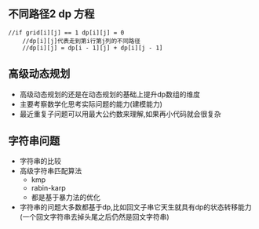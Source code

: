 ## 不同路径2 dp 方程

```
//if grid[i][j] == 1 dp[i][j] = 0
	//dp[i][j]代表走到第i行第j列的不同路径
	//dp[i][j] = dp[i - 1][j] + dp[i][j - 1]
```

## 高级动态规划

* 高级动态规划的还是在动态规划的基础上提升dp数组的维度
* 主要考察数学化思考实际问题的能力(建模能力)
* 最近重复子问题可以用最大公约数来理解,如果再小代码就会很复杂
  

## 字符串问题

* 字符串的比较
* 高级字符串匹配算法
  * kmp
  * rabin-karp
  * 都是基于暴力法的优化
* 字符串的问题大多数都基于dp,比如回文子串它天生就具有dp的状态转移能力(一个回文字符串去掉头尾之后仍然是回文字符串)